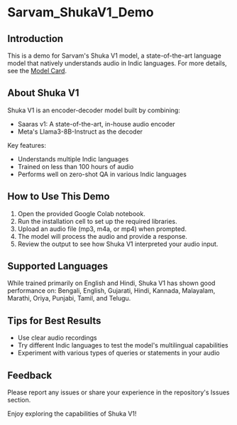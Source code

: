 # Sarvam_ShukaV1_Demo

## Introduction
This is a demo for Sarvam's Shuka V1 model, a state-of-the-art language model that natively understands audio in Indic languages. For more details, see the [Model Card](https://huggingface.co/sarvamai/shuka_v1).

## About Shuka V1
Shuka V1 is an encoder-decoder model built by combining:
- Saaras v1: A state-of-the-art, in-house audio encoder
- Meta's Llama3-8B-Instruct as the decoder

Key features:
- Understands multiple Indic languages
- Trained on less than 100 hours of audio
- Performs well on zero-shot QA in various Indic languages

## How to Use This Demo

1. Open the provided Google Colab notebook.
2. Run the installation cell to set up the required libraries.
3. Upload an audio file (mp3, m4a, or mp4) when prompted.
4. The model will process the audio and provide a response.
5. Review the output to see how Shuka V1 interpreted your audio input.

## Supported Languages
While trained primarily on English and Hindi, Shuka V1 has shown good performance on:
Bengali, English, Gujarati, Hindi, Kannada, Malayalam, Marathi, Oriya, Punjabi, Tamil, and Telugu.

## Tips for Best Results
- Use clear audio recordings
- Try different Indic languages to test the model's multilingual capabilities
- Experiment with various types of queries or statements in your audio

## Feedback
 Please report any issues or share your experience in the repository's Issues section.

Enjoy exploring the capabilities of Shuka V1!
